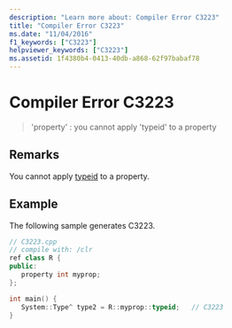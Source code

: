 ```yaml
---
description: "Learn more about: Compiler Error C3223"
title: "Compiler Error C3223"
ms.date: "11/04/2016"
f1_keywords: ["C3223"]
helpviewer_keywords: ["C3223"]
ms.assetid: 1f4380b4-0413-40db-a868-62f97babaf78
---
```

# Compiler Error C3223

> 'property' : you cannot apply 'typeid' to a property

## Remarks

You cannot apply [typeid](../../extensions/typeid-cpp-component-extensions.md) to a property.

## Example

The following sample generates C3223.

```cpp
// C3223.cpp
// compile with: /clr
ref class R {
public:
   property int myprop;
};

int main() {
   System::Type^ type2 = R::myprop::typeid;   // C3223
}
```
